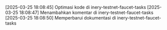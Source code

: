 [2025-03-25 18:08:45] Optimasi kode di inery-testnet-faucet-tasks
[2025-03-25 18:08:47] Menambahkan komentar di inery-testnet-faucet-tasks
[2025-03-25 18:08:50] Memperbarui dokumentasi di inery-testnet-faucet-tasks
